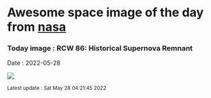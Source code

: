 
# Awesome space image of the day from [nasa](https://api.nasa.gov/)

### Today image : RCW 86: Historical Supernova Remnant

Date : 2022-05-28


![](https://apod.nasa.gov/apod/image/2205/RCW86_MP1024.jpg)

<small>Latest update : Sat May 28 04:21:45 2022</small>



